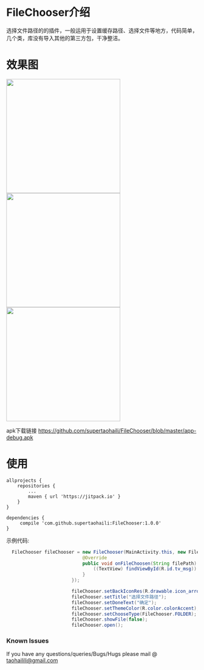 # FileChooser介绍

选择文件路径的的插件，一般运用于设置缓存路径、选择文件等地方，代码简单，几个类，库没有导入其他的第三方包，干净整洁。




# 效果图

<img src="https://github.com/supertaohaili/FileChooser/blob/master/S80110-113111.jpg" width="300"> <img src="https://github.com/supertaohaili/FileChooser/blob/master/S80110-113122.jpg" width="300"><img src="https://github.com/supertaohaili/FileChooser/blob/master/S80110-113143.jpg" width="300">



apk下载链接
<a href="https://github.com/supertaohaili/FileChooser/blob/master/app-debug.apk">https://github.com/supertaohaili/FileChooser/blob/master/app-debug.apk</a></p>

# 使用
```
allprojects {
	repositories {
		...
		maven { url 'https://jitpack.io' }
	}
}

dependencies {
     compile 'com.github.supertaohaili:FileChooser:1.0.0'
}
```

示例代码:
``` java
  FileChooser fileChooser = new FileChooser(MainActivity.this, new FileChooser.FileChoosenListener() {
                            @Override
                            public void onFileChoosen(String filePath) {
                                ((TextView) findViewById(R.id.tv_msg)).setText(filePath);
                            }
                        });

                        fileChooser.setBackIconRes(R.drawable.icon_arrow);
                        fileChooser.setTitle("选择文件路径");
                        fileChooser.setDoneText("确定");
                        fileChooser.setThemeColor(R.color.colorAccent);
                        fileChooser.setChooseType(FileChooser.FOLDER);
                        fileChooser.showFile(false);
                        fileChooser.open();
```

### Known Issues
If you have any questions/queries/Bugs/Hugs please mail @
taohailili@gmail.com
